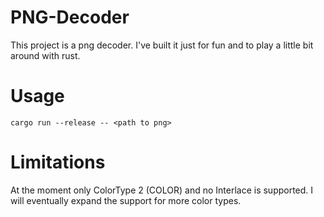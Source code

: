 # PNG-Decoder
This project is a png decoder. I've built it just for fun and to play a little bit around with rust.

# Usage
`cargo run --release -- <path to png>`

# Limitations
At the moment only ColorType 2 (COLOR) and no Interlace is supported. I will eventually expand the support for more color types.
